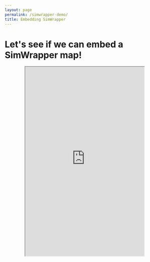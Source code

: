```yaml
---
layout: page
permalink: /simwrapper-demo/
title: Embedding SimWrapper
---
```


# Let's see if we can embed a SimWrapper map!

<div style="height: 600px;width: 75%;margin: 0 auto; text-align: center;"">
<iframe
    src="https://sfcta.github.io/simwrapper/files/viz-map-height.yaml?embed"
    style="height: 100%;width: 100%;"
    title="Iframe Example">
</iframe>
</div>

